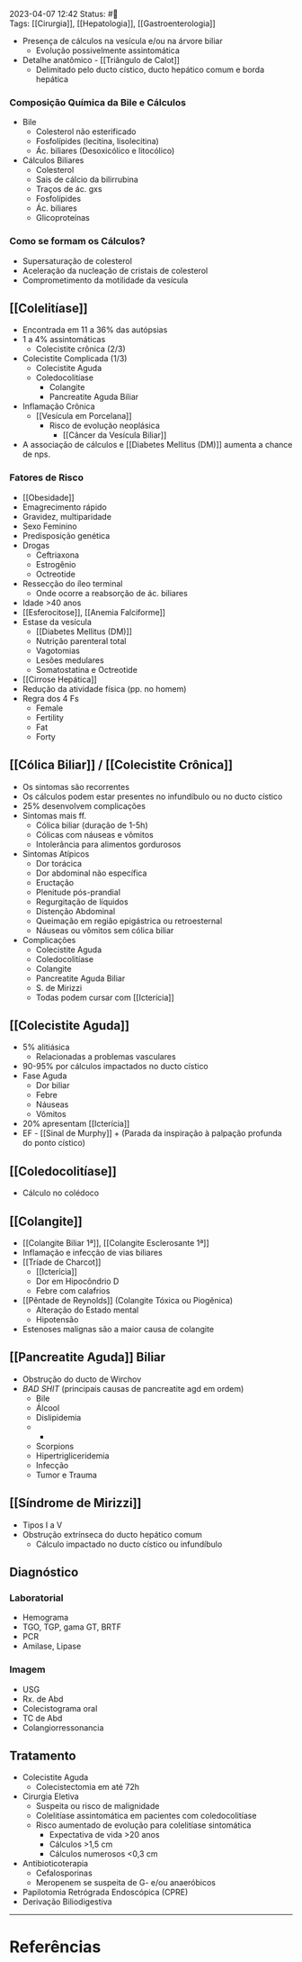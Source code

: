 2023-04-07 12:42
Status: #🌱   
Tags: [[Cirurgia]], [[Hepatologia]], [[Gastroenterologia]]
<br/>
- Presença de cálculos na vesícula e/ou na árvore biliar
	- Evolução possivelmente assintomática
- Detalhe anatômico - [[Triângulo de Calot]]
	- Delimitado pelo ducto cístico, ducto hepático comum e borda hepática
### Composição Química da Bile e Cálculos
- Bile
	- Colesterol não esterificado
	- Fosfolípides (lecitina, lisolecitina)
	- Ác. biliares (Desoxicólico e litocólico)
- Cálculos Biliares
	- Colesterol
	- Sais de cálcio da bilirrubina
	- Traços de ác. gxs
	- Fosfolípides
	- Ác. biliares
	- Glicoproteínas
### Como se formam os Cálculos?
- Supersaturação de colesterol
- Aceleração da nucleação de cristais de colesterol
- Comprometimento da motilidade da vesícula
## [[Colelitíase]]
- Encontrada em 11 a 36% das autópsias
- 1 a 4% assintomáticas
	- Colecistite crônica (2/3)
- Colecistite Complicada (1/3)
	- Colecistite Aguda
	- Coledocolitíase
		- Colangite
		- Pancreatite Aguda Biliar
- Inflamação Crônica
	- [[Vesícula em Porcelana]]
		- Risco de evolução neoplásica
			- [[Câncer da Vesícula Biliar]]
- A associação de cálculos e [[Diabetes Mellitus (DM)]] aumenta a chance de nps.
### Fatores de Risco
- [[Obesidade]]
- Emagrecimento rápido
- Gravidez, multiparidade
- Sexo Feminino
- Predisposição genética
- Drogas
	- Ceftriaxona
	- Estrogênio
	- Octreotide
- Ressecção do íleo terminal
	- Onde ocorre a reabsorção de ác. biliares
- Idade >40 anos
- [[Esferocitose]], [[Anemia Falciforme]]
- Estase da vesícula
	- [[Diabetes Mellitus (DM)]]
	- Nutrição parenteral total
	- Vagotomias
	- Lesões medulares
	- Somatostatina e Octreotide
- [[Cirrose Hepática]]
- Redução da atividade física (pp. no homem)
- Regra dos 4 Fs
	- Female
	- Fertility
	- Fat
	- Forty
## [[Cólica Biliar]] / [[Colecistite Crônica]]
- Os sintomas são recorrentes
- Os cálculos podem estar presentes no infundíbulo ou no ducto cístico
- 25% desenvolvem complicações
- Sintomas mais ff.
	- Cólica biliar (duração de 1-5h)
	- Cólicas com náuseas e vômitos
	- Intolerância para alimentos gordurosos
- Sintomas Atípicos
	- Dor torácica
	- Dor abdominal não específica
	- Eructação
	- Plenitude pós-prandial
	- Regurgitação de líquidos
	- Distenção Abdominal
	- Queimação em região epigástrica ou retroesternal
	- Náuseas ou vômitos sem cólica biliar
- Complicações
	- Colecistite Aguda
	- Coledocolitíase
	- Colangite
	- Pancreatite Aguda Biliar
	- S. de Mirizzi
	- Todas podem cursar com [[Icterícia]]
## [[Colecistite Aguda]]
- 5% alitiásica
	- Relacionadas a problemas vasculares
- 90-95% por cálculos impactados no ducto cístico
- Fase Aguda
	- Dor biliar
	- Febre
	- Náuseas
	- Vômitos
- 20% apresentam [[Icterícia]]
- EF - [[Sinal de Murphy]] + (Parada da inspiração à palpação profunda do ponto cístico)
## [[Coledocolitíase]]
- Cálculo no colédoco
## [[Colangite]]
- [[Colangite Biliar 1ª]], [[Colangite Esclerosante 1ª]]
- Inflamação e infecção de vias biliares
- [[Tríade de Charcot]]
	- [[Icterícia]]
	- Dor em Hipocôndrio D
	- Febre com calafrios
- [[Pêntade de Reynolds]] (Colangite Tóxica ou Piogênica)
	- Alteração do Estado mental
	- Hipotensão
- Estenoses malignas são a maior causa de colangite
## [[Pancreatite Aguda]] Biliar
- Obstrução do ducto de Wirchov
- _BAD SHIT_ (principais causas de pancreatite agd em ordem)
	- Bile
	- Álcool
	- Dislipidemia
	- -
	- Scorpions
	- Hipertrigliceridemia
	- Infecção
	- Tumor e Trauma
## [[Síndrome de Mirizzi]]
- Tipos I a V
- Obstrução extrínseca do ducto hepático comum
	- Cálculo impactado no ducto cístico ou infundíbulo
## Diagnóstico
### Laboratorial
- Hemograma
- TGO, TGP, gama GT, BRTF
- PCR
- Amilase, Lipase
### Imagem
- USG
- Rx. de Abd
- Colecistograma oral
- TC de Abd
- Colangiorressonancia
## Tratamento
- Colecistite Aguda
	- Colecistectomia em até 72h
- Cirurgia Eletiva
	- Suspeita ou risco de malignidade
	- Colelitíase assintomática em pacientes com coledocolitíase
	- Risco aumentado de evolução para colelitíase sintomática
		- Expectativa de vida >20 anos
		- Cálculos >1,5 cm
		- Cálculos numerosos <0,3 cm
- Antibioticoterapia
	- Cefalosporinas
	- Meropenem se suspeita de G- e/ou anaeróbicos
- Papilotomia Retrógrada Endoscópica (CPRE)
- Derivação Biliodigestiva
____
# Referências


